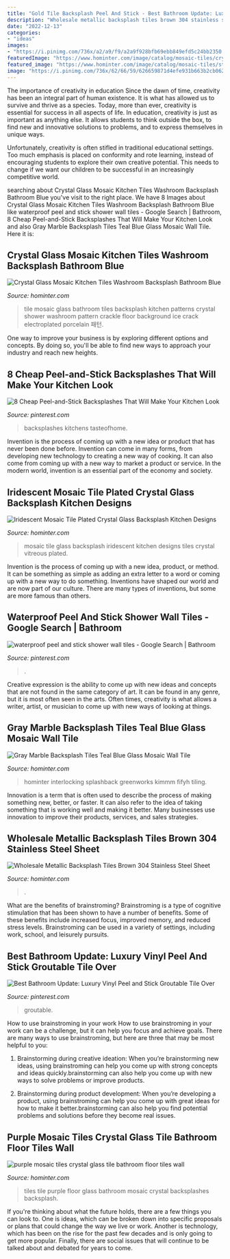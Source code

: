```yaml
---
title: "Gold Tile Backsplash Peel And Stick - Best Bathroom Update: Luxury Vinyl Peel And Stick Groutable Tile Over"
description: "Wholesale metallic backsplash tiles brown 304 stainless steel sheet"
date: "2022-12-13"
categories:
- "ideas"
images:
- "https://i.pinimg.com/736x/a2/a9/f9/a2a9f928bfb69ebb849efd5c24bb2350.jpg"
featuredImage: "https://www.hominter.com/image/catalog/mosaic-tiles/crystal-glass-tile-plated-vitreous-mosaic-wall-tiles-D1391-14945d1504.jpg"
featured_image: "https://www.hominter.com/image/catalog/mosaic-tiles/stainless-steel-and-crystal-glass-blend-mosaic-wall-tiles-636-1.jpg"
image: "https://i.pinimg.com/736x/62/66/59/626659871d4efe931b663b2cb0628cc3.jpg"
---
```



The importance of creativity in education
Since the dawn of time, creativity has been an integral part of human existence. It is what has allowed us to survive and thrive as a species. Today, more than ever, creativity is essential for success in all aspects of life.
In education, creativity is just as important as anything else. It allows students to think outside the box, to find new and innovative solutions to problems, and to express themselves in unique ways.

Unfortunately, creativity is often stifled in traditional educational settings. Too much emphasis is placed on conformity and rote learning, instead of encouraging students to explore their own creative potential. This needs to change if we want our children to be successful in an increasingly competitive world.

	

		
searching about Crystal Glass Mosaic Kitchen Tiles Washroom Backsplash Bathroom Blue you've visit to the right place. We have 8 Images about Crystal Glass Mosaic Kitchen Tiles Washroom Backsplash Bathroom Blue like waterproof peel and stick shower wall tiles - Google Search | Bathroom, 8 Cheap Peel-and-Stick Backsplashes That Will Make Your Kitchen Look and also Gray Marble Backsplash Tiles Teal Blue Glass Mosaic Wall Tile. Here it is:
		
    
## Crystal Glass Mosaic Kitchen Tiles Washroom Backsplash Bathroom Blue

<img loading=lazy src="https://www.hominter.com/image/catalog/mosaic-tiles/crystal-mosaic-tile-with-art-pattern-design-BLH016-1.jpg" onerror="this.onerror=null;this.src='https://tse1.mm.bing.net/th?id=OIP.SB-dY2gcVCjJpZo8boQe4gHaHa&amp;pid=15.1';" alt="Crystal Glass Mosaic Kitchen Tiles Washroom Backsplash Bathroom Blue">

_Source: hominter.com_

>tile mosaic glass bathroom tiles backsplash kitchen patterns crystal shower washroom pattern crackle floor background ice crack electroplated porcelain 패턴. 

	

One way to improve your business is by exploring different options and concepts. By doing so, you'll be able to find new ways to approach your industry and reach new heights.

    
## 8 Cheap Peel-and-Stick Backsplashes That Will Make Your Kitchen Look

<img loading=lazy src="https://i.pinimg.com/736x/62/66/59/626659871d4efe931b663b2cb0628cc3.jpg" onerror="this.onerror=null;this.src='https://tse3.mm.bing.net/th?id=OIP.Qxmi8bKxhbpPKXH6TJMNcAHaHa&amp;pid=15.1';" alt="8 Cheap Peel-and-Stick Backsplashes That Will Make Your Kitchen Look">

_Source: pinterest.com_

>backsplashes kitchens tasteofhome. 

	

Invention is the process of coming up with a new idea or product that has never been done before. Invention can come in many forms, from developing new technology to creating a new way of cooking. It can also come from coming up with a new way to market a product or service. In the modern world, invention is an essential part of the economy and society.

    
## Iridescent Mosaic Tile Plated Crystal Glass Backsplash Kitchen Designs

<img loading=lazy src="https://www.hominter.com/image/catalog/mosaic-tiles/crystal-glass-tile-plated-vitreous-mosaic-wall-tiles-D1391-14945d1504.jpg" onerror="this.onerror=null;this.src='https://tse3.mm.bing.net/th?id=OIP.eqGNJI3hhS3qjGn_UxDTmgHaHa&amp;pid=15.1';" alt="Iridescent Mosaic Tile Plated Crystal Glass Backsplash Kitchen Designs">

_Source: hominter.com_

>mosaic tile glass backsplash iridescent kitchen designs tiles crystal vitreous plated. 

	

Invention is the process of coming up with a new idea, product, or method. It can be something as simple as adding an extra letter to a word or coming up with a new way to do something. Inventions have shaped our world and are now part of our culture. There are many types of inventions, but some are more famous than others.

    
## Waterproof Peel And Stick Shower Wall Tiles - Google Search | Bathroom

<img loading=lazy src="https://i.pinimg.com/736x/a2/a9/f9/a2a9f928bfb69ebb849efd5c24bb2350.jpg" onerror="this.onerror=null;this.src='https://tse2.mm.bing.net/th?id=OIP.rRiFTUMVsBUg69Y0RarbnAAAAA&amp;pid=15.1';" alt="waterproof peel and stick shower wall tiles - Google Search | Bathroom">

_Source: pinterest.com_

>. 

	

Creative expression is the ability to come up with new ideas and concepts that are not found in the same category of art. It can be found in any genre, but it is most often seen in the arts. Often times, creativity is what allows a writer, artist, or musician to come up with new ways of looking at things.

    
## Gray Marble Backsplash Tiles Teal Blue Glass Mosaic Wall Tile

<img loading=lazy src="https://www.hominter.com/image/catalog/mosaic-tiles/stone-glass-tile-blue-backsplash-9805-5.jpg" onerror="this.onerror=null;this.src='https://tse1.mm.bing.net/th?id=OIP.z-zrgfyt0GzK_Ibre26kGAHaHa&amp;pid=15.1';" alt="Gray Marble Backsplash Tiles Teal Blue Glass Mosaic Wall Tile">

_Source: hominter.com_

>hominter interlocking splashback greenworks kimmm fifyh tiling. 

	

Innovation is a term that is often used to describe the process of making something new, better, or faster. It can also refer to the idea of taking something that is working well and making it better. Many businesses use innovation to improve their products, services, and sales strategies.

    
## Wholesale Metallic Backsplash Tiles Brown 304 Stainless Steel Sheet

<img loading=lazy src="https://www.hominter.com/image/catalog/mosaic-tiles/stainless-steel-and-crystal-glass-blend-mosaic-wall-tiles-636-1.jpg" onerror="this.onerror=null;this.src='https://tse1.mm.bing.net/th?id=OIP.u2Y4wnbwl0OhYF7idcmaxgHaHa&amp;pid=15.1';" alt="Wholesale Metallic Backsplash Tiles Brown 304 Stainless Steel Sheet">

_Source: hominter.com_

>. 

	

What are the benefits of brainstroming?
Brainstroming is a type of cognitive stimulation that has been shown to have a number of benefits. Some of these benefits include increased focus, improved memory, and reduced stress levels. Brainstroming can be used in a variety of settings, including work, school, and leisurely pursuits.

    
## Best Bathroom Update: Luxury Vinyl Peel And Stick Groutable Tile Over

<img loading=lazy src="https://i.pinimg.com/736x/b8/05/b9/b805b945a47e65208d494c47753d8a33.jpg" onerror="this.onerror=null;this.src='https://tse1.mm.bing.net/th?id=OIP.dyaXV_AXbNnQxbdj6c0bUAHaJ3&amp;pid=15.1';" alt="Best Bathroom Update: Luxury Vinyl Peel and Stick Groutable Tile Over">

_Source: pinterest.com_

>groutable. 

	

How to use brainstroming in your work
How to use brainstroming in your work can be a challenge, but it can help you focus and achieve goals. There are many ways to use brainstroming, but here are three that may be most helpful to you:
1. Brainstorming during creative ideation: When you’re brainstorming new ideas, using brainstroming can help you come up with strong concepts and ideas quickly.brainstorming can also help you come up with new ways to solve problems or improve products.

2. Brainstorming during product development: When you’re developing a product, using brainstroming can help you come up with great ideas for how to make it better.brainstorming can also help you find potential problems and solutions before they become real issues.


    
## Purple Mosaic Tiles Crystal Glass Tile Bathroom Floor Tiles Wall

<img loading=lazy src="https://www.hominter.com/image/catalog/mosaic-tiles/mosaic-tile-crystal-glass-wall-backsplash-KLNT165-1.jpg" onerror="this.onerror=null;this.src='https://tse4.mm.bing.net/th?id=OIP.1v6CZheF435XLypFWKefKQHaGQ&amp;pid=15.1';" alt="purple mosaic tiles crystal glass tile bathroom floor tiles wall">

_Source: hominter.com_

>tiles tile purple floor glass bathroom mosaic crystal backsplashes backsplash. 

	

If you're thinking about what the future holds, there are a few things you can look to. One is ideas, which can be broken down into specific proposals or plans that could change the way we live or work. Another is technology, which has been on the rise for the past few decades and is only going to get more popular. Finally, there are social issues that will continue to be talked about and debated for years to come.

